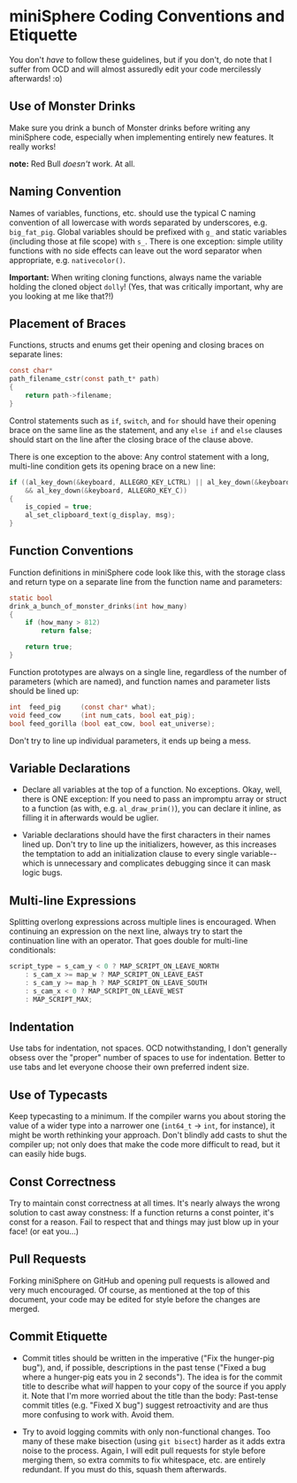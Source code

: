 miniSphere Coding Conventions and Etiquette
===========================================

You don't *have* to follow these guidelines, but if you don't, do note that I
suffer from OCD and will almost assuredly edit your code mercilessly afterwards!
:o)

Use of Monster Drinks
---------------------

Make sure you drink a bunch of Monster drinks before writing any miniSphere
code, especially when implementing entirely new features.  It really works!

**note:** Red Bull *doesn't* work.  At all.

Naming Convention
-----------------

Names of variables, functions, etc. should use the typical C naming convention
of all lowercase with words separated by underscores, e.g. `big_fat_pig`.
Global variables should be prefixed with `g_` and static variables (including
those at file scope) with `s_`. There is one exception: simple utility functions
with no side effects can leave out the word separator when appropriate, e.g.
`nativecolor()`.

**Important:** When writing cloning functions, always name the variable holding
the cloned object `dolly`! (Yes, that was critically important, why are you
looking at me like that?!)

Placement of Braces
-------------------

Functions, structs and enums get their opening and closing braces on separate
lines:

```c
const char*
path_filename_cstr(const path_t* path)
{
    return path->filename;
}
```

Control statements such as `if`, `switch`, and `for` should have their opening
brace on the same line as the statement, and any `else if` and `else` clauses
should start on the line after the closing brace of the clause above.

There is one exception to the above: Any control statement with a long,
multi-line condition gets its opening brace on a new line:

```c
if ((al_key_down(&keyboard, ALLEGRO_KEY_LCTRL) || al_key_down(&keyboard, ALLEGRO_KEY_RCTRL))
    && al_key_down(&keyboard, ALLEGRO_KEY_C))
{
    is_copied = true;
    al_set_clipboard_text(g_display, msg);
}
```

Function Conventions
--------------------

Function definitions in miniSphere code look like this, with the storage class
and return type on a separate line from the function name and parameters:

```c
static bool
drink_a_bunch_of_monster_drinks(int how_many)
{
    if (how_many > 812)
        return false;

    return true;
}
```

Function prototypes are always on a single line, regardless of the number of
parameters (which are named), and function names and parameter lists should be
lined up:

```c
int  feed_pig     (const char* what);
void feed_cow     (int num_cats, bool eat_pig);
bool feed_gorilla (bool eat_cow, bool eat_universe);
```

Don't try to line up individual parameters, it ends up being a mess.

Variable Declarations
---------------------

* Declare all variables at the top of a function.  No exceptions.  Okay, well,
  there is ONE exception: If you need to pass an impromptu array or struct to a
  function (as with, e.g. `al_draw_prim()`), you can declare it inline, as
  filling it in afterwards would be uglier.

* Variable declarations should have the first characters in their names lined
  up.  Don't try to line up the initializers, however, as this increases the
  temptation to add an initialization clause to every single variable--which is
  unnecessary and complicates debugging since it can mask logic bugs.

Multi-line Expressions
----------------------

Splitting overlong expressions across multiple lines is encouraged.  When
continuing an expression on the next line, always try to start the continuation
line with an operator.  That goes double for multi-line conditionals:

```c
script_type = s_cam_y < 0 ? MAP_SCRIPT_ON_LEAVE_NORTH
    : s_cam_x >= map_w ? MAP_SCRIPT_ON_LEAVE_EAST
    : s_cam_y >= map_h ? MAP_SCRIPT_ON_LEAVE_SOUTH
    : s_cam_x < 0 ? MAP_SCRIPT_ON_LEAVE_WEST
    : MAP_SCRIPT_MAX;
```

Indentation
-----------

Use tabs for indentation, not spaces.  OCD notwithstanding, I don't generally
obsess over the "proper" number of spaces to use for indentation.  Better to
use tabs and let everyone choose their own preferred indent size.

Use of Typecasts
----------------

Keep typecasting to a minimum.  If the compiler warns you about storing the
value of a wider type into a narrower one (`int64_t` -> `int`, for instance),
it might be worth rethinking your approach.  Don't blindly add casts to shut
the compiler up; not only does that make the code more difficult to read, but
it can easily hide bugs.

Const Correctness
-----------------

Try to maintain const correctness at all times.  It's nearly always the wrong
solution to cast away constness: If a function returns a const pointer, it's
const for a reason.  Fail to respect that and things may just blow up in your
face! (or eat you...)

Pull Requests
-------------

Forking miniSphere on GitHub and opening pull requests is allowed and very much
encouraged.  Of course, as mentioned at the top of this document, your code may
be edited for style before the changes are merged.

Commit Etiquette
----------------

* Commit titles should be written in the imperative ("Fix the hunger-pig bug"),
  and, if possible, descriptions in the past tense ("Fixed a bug where a
  hunger-pig eats you in 2 seconds").  The idea is for the commit title to
  describe what _will_ happen to your copy of the source if you apply it.  Note
  that I'm more worried about the title than the body: Past-tense commit titles
  (e.g. "Fixed X bug") suggest retroactivity and are thus more confusing to
  work with. Avoid them.

* Try to avoid logging commits with only non-functional changes. Too many of
  these make bisection (using `git bisect`) harder as it adds extra noise to
  the process.  Again, I will edit pull requests for style before merging them,
  so extra commits to fix whitespace, etc. are entirely redundant.  If you must
  do this, squash them afterwards.
